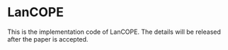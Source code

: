 # LanCOPE
This is the implementation code of LanCOPE. The details will be released after the paper is accepted.
